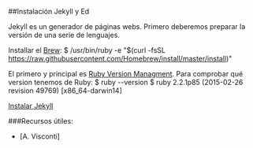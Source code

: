 ##Instalación Jekyll y Ed 

Jekyll es un generador de páginas webs. Primero deberemos preparar la versión de una serie de lenguajes. 

Installar el [Brew](http://brew.sh/):
$ /usr/bin/ruby -e "$(curl -fsSL https://raw.githubusercontent.com/Homebrew/install/master/install)"

El primero y principal es [Ruby Version Managment](https://rvm.io/). Para comprobar qué version tenemos de Ruby:
$ ruby --version
$ ruby 2.2.1p85 (2015-02-26 revision 49769) [x86_64-darwin14]

[Instalar Jekyll](https://jekyllrb.com/docs/installation/)

###Recursos útiles: 
- [A. Visconti]